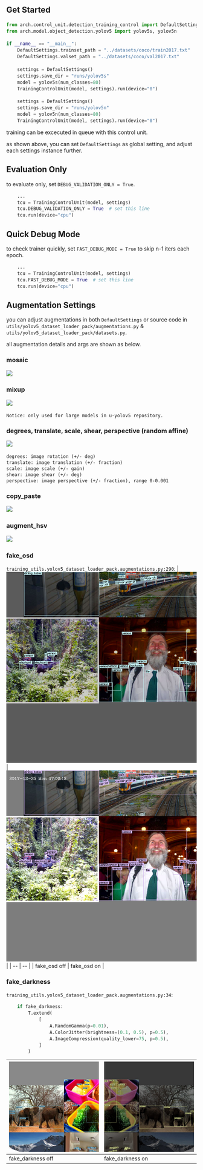 ## Get Started
```python
from arch.control_unit.detection_training_control import DefaultSettings, TrainingControlUnit
from arch.model.object_detection.yolov5 import yolov5s, yolov5n

if __name__ == "__main__":
    DefaultSettings.trainset_path = "../datasets/coco/train2017.txt"
    DefaultSettings.valset_path = "../datasets/coco/val2017.txt"

    settings = DefaultSettings()
    settings.save_dir = "runs/yolov5s"
    model = yolov5s(num_classes=80)
    TrainingControlUnit(model, settings).run(device="0")

    settings = DefaultSettings()
    settings.save_dir = "runs/yolov5n"
    model = yolov5n(num_classes=80)
    TrainingControlUnit(model, settings).run(device="0")
```

training can be excecuted in queue with this control unit.

as shown above, you can set `DefaultSettings` as global setting, and adjust each settings instance further.


## Evaluation Only

to evaluate only, set `DEBUG_VALIDATION_ONLY = True`.

```python
    ...
    tcu = TrainingControlUnit(model, settings)
    tcu.DEBUG_VALIDATION_ONLY = True  # set this line
    tcu.run(device="cpu")
```

## Quick Debug Mode

to check trainer quickly, set `FAST_DEBUG_MODE = True` to skip n-1 iters each epoch.

```python
    ...
    tcu = TrainingControlUnit(model, settings)
    tcu.FAST_DEBUG_MODE = True  # set this line
    tcu.run(device="cpu")
```

## Augmentation Settings

you can adjust augmentations in both `DefaultSettings` or source code in `utils/yolov5_dataset_loader_pack/augmentations.py` & `utils/yolov5_dataset_loader_pack/datasets.py`.

all augmentation details and args are shown as below.

### mosaic
![](https://pic3.zhimg.com/v2-aa1f61d2f1b4071c32c2670ef8257b2a_r.jpg)

### mixup
![](https://pic2.zhimg.com/80/v2-2458b46f8d9ae126b1b23f36345a0cbd_1440w.jpg)
```
Notice: only used for large models in u-yolov5 repository.
```

### degrees, translate, scale, shear, perspective (random affine)
![](https://pic1.zhimg.com/v2-86605e432a6801dff735ee05bfc5e360_r.jpg)
```
degrees: image rotation (+/- deg)
translate: image translation (+/- fraction)
scale: image scale (+/- gain)
shear: image shear (+/- deg)
perspective: image perspective (+/- fraction), range 0-0.001
```
### copy_paste
![](https://pic3.zhimg.com/v2-87f5aa536473dd6e109fc07360fe28ee_r.jpg)

### augment_hsv
![](https://pic4.zhimg.com/80/v2-aaec0670572fd5921e901685c4ea7e93_1440w.jpg)

### fake_osd
`training_utils.yolov5_dataset_loader_pack.augmentations.py:290`:
| ![](docs/fake_osd_off.png) | ![](docs/fake_osd_on.png) |
| -- | -- |
| fake_osd off | fake_osd on |



### fake_darkness
`training_utils.yolov5_dataset_loader_pack.augmentations.py:34`:

```python
    if fake_darkness:
        T.extend(
            [
                A.RandomGamma(p=0.01),
                A.ColorJitter(brightness=(0.1, 0.5), p=0.5),
                A.ImageCompression(quality_lower=75, p=0.5),
            ]
        )
```

| ![](docs/fake_darkness_off.png) | ![](docs/fake_darkness_on.png) |
| -- | -- |
| fake_darkness off | fake_darkness on |
